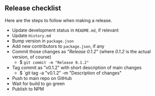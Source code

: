 ## Release checklist

Here are the steps to follow when making a release.

* Update development status in `README.md`, if relevant
* Update `History.md`
* Bump version in `package.json`
* Add new contributors to `package.json`, if any
* Commit those changes as "*Release 0.1.2*" (where *0.1.2* is the actual version, of course)
  * $ `git commit -m "Release 0.1.2"`
* Tag commit as "v0.1.2" with short description of main changes
  * $ `git tag -a "v0.1.2" -m "Description of changes"
* Push to main repo on GitHub
* Wait for build to go green
* Publish to NPM